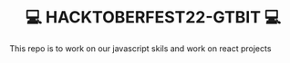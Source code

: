 <h1 align="center" >💻 HACKTOBERFEST22-GTBIT 💻</h1>
This repo is to work on our javascript skils and work on react projects
